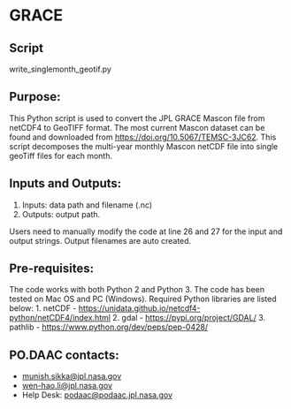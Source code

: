# GRACE

## Script
write_singlemonth_geotif.py

## Purpose:
This Python script is used to convert the JPL GRACE Mascon file from netCDF4 to GeoTIFF format. The most current Mascon dataset can be found and downloaded from https://doi.org/10.5067/TEMSC-3JC62. This script decomposes the multi-year monthly Mascon netCDF file into single geoTiff files for each month.  

## Inputs and Outputs:
  1. Inputs: data path and filename (.nc)
  2. Outputs: output path.

Users need to manually modify the code at line 26 and 27 for the input and output strings. Output filenames are auto created.

## Pre-requisites:
  The code works with both Python 2 and Python 3. The code has been tested on Mac OS and PC (Windows).
  Required Python libraries are listed below:
    1. netCDF - https://unidata.github.io/netcdf4-python/netCDF4/index.html
    2. gdal - https://pypi.org/project/GDAL/ 
    3. pathlib - https://www.python.org/dev/peps/pep-0428/

## PO.DAAC contacts:
*  munish.sikka@jpl.nasa.gov
*  wen-hao.li@jpl.nasa.gov
*  Help Desk: podaac@podaac.jpl.nasa.gov

